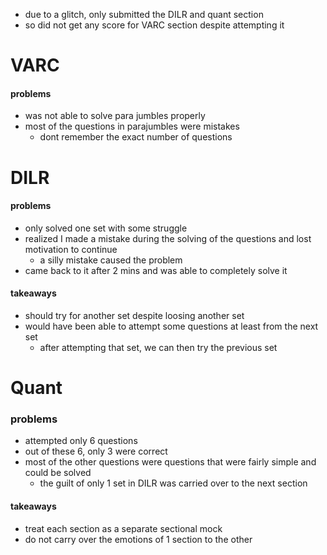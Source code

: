 - due to a glitch, only submitted the DILR and quant section
- so did not get any score for VARC section despite attempting it

# VARC
#### problems
- was not able to solve para jumbles properly
- most of the questions in parajumbles were mistakes
	- dont remember the exact number of questions

# DILR
#### problems
- only solved one set with some struggle
- realized I made a mistake during the solving of the questions and lost motivation to continue
	- a silly mistake caused the problem
- came back to it after 2 mins and was able to completely solve it
#### takeaways
- should try for another set despite loosing another set
- would have been able to attempt some questions at least from the next set 
	- after attempting that set, we can then try the previous set

# Quant
### problems
- attempted only 6 questions
- out of these 6, only 3 were correct
- most of the other questions were questions that were fairly simple and could be solved
	- the guilt of only 1 set in DILR was carried over to the next section

#### takeaways
- treat each section as a separate sectional mock
- do  not carry over the emotions of 1 section to the other